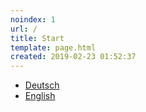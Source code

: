 ```yaml
---
noindex: 1
url: /
title: Start
template: page.html
created: 2019-02-23 01:52:37
---
```

* [Deutsch](/de/)
* [English](/en/)